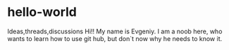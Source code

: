 # hello-world
Ideas,threads,discussions
Hi!! My name is Evgeniy. I am a noob here, who wants to learn how to use git hub, but don`t now why he needs to know it.

